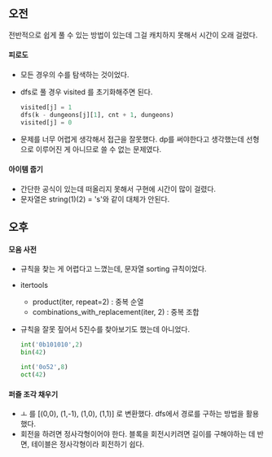 ##  오전

전반적으로 쉽게 풀 수 있는 방법이 있는데 그걸 캐치하지 못해서 시간이 오래 걸렸다.

#### 피로도

- 모든 경우의 수를 탐색하는 것이었다.

- dfs로 풀 경우 visited 를 초기화해주면 된다.

  ```python
  visited[j] = 1
  dfs(k - dungeons[j][1], cnt + 1, dungeons)
  visited[j] = 0
  ```

- 문제를 너무 어렵게 생각해서 접근을 잘못했다. dp를 써야한다고 생각했는데 선형으로 이루어진 게 아니므로 쓸 수 없는 문제였다.

#### 아이템 줍기

- 간단한 공식이 있는데 떠올리지 못해서 구현에 시간이 많이 걸렸다.
- 문자열은 string(1)(2) = 's'와 같이 대체가 안된다.



## 오후

#### 모음 사전

- 규칙을 찾는 게 어렵다고 느꼈는데, 문자열 sorting 규칙이었다.

- itertools

  - product(iter, repeat=2) : 중복 순열
  - combinations_with_replacement(iter, 2) : 중복 조합

- 규칙을 잘못 짚어서 5진수를 찾아보기도 했는데 아니었다.

  ```python
  int('0b101010',2)
  bin(42)
  
  int('0o52',8)
  oct(42)
  ```



#### 퍼즐 조각 채우기

- ㅗ 를 [(0,0), (1,-1), (1,0), (1,1)] 로 변환했다. dfs에서 경로를 구하는 방법을 활용했다.
- 회전을 하려면 정사각형이어야 한다. 블록을 회전시키려면 길이를 구해야하는 데 반면, 테이블은 정사각형이라 회전하기 쉽다.



